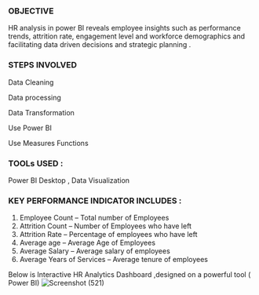 <H3>OBJECTIVE</H3>

HR analysis in power BI reveals employee insights such as performance trends, attrition rate, engagement level and workforce demographics and facilitating data driven decisions and strategic planning .

<H3>STEPS INVOLVED</H3>

  Data Cleaning

  Data processing

  Data Transformation

  Use Power BI

  Use Measures Functions

<H3>TOOLs USED :</H3>

Power BI Desktop , Data Visualization 

<H3>KEY PERFORMANCE INDICATOR INCLUDES :</H3>

1)	Employee Count – Total number of Employees
2)	Attrition Count – Number of Employees who have left
3)	Attrition Rate – Percentage of employees who have left
4)	Average age – Average Age of Employees
5)	Average Salary – Average salary of employees
6)	Average Years of Services – Average tenure of employees


Below is Interactive HR Analytics Dashboard ,designed on a powerful tool ( Power BI)
![Screenshot (521)](https://github.com/mehakbansal022/HR_analytics/assets/67435653/af30e8b5-05a3-4882-afd7-1b44a924c00e)


